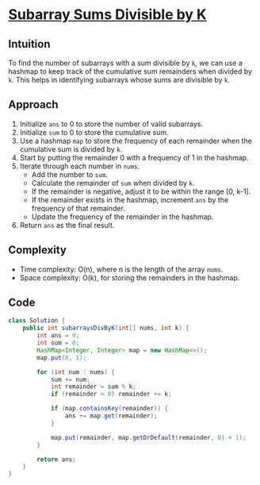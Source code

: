 
# [Subarray Sums Divisible by K](https://leetcode.com/problems/subarray-sums-divisible-by-k/?envType=daily-question&envId=2024-06-09)

## Intuition
To find the number of subarrays with a sum divisible by `k`, we can use a hashmap to keep track of the cumulative sum remainders when divided by `k`. This helps in identifying subarrays whose sums are divisible by `k`.

## Approach
1. Initialize `ans` to 0 to store the number of valid subarrays.
2. Initialize `sum` to 0 to store the cumulative sum.
3. Use a hashmap `map` to store the frequency of each remainder when the cumulative sum is divided by `k`.
4. Start by putting the remainder 0 with a frequency of 1 in the hashmap.
5. Iterate through each number in `nums`.
   - Add the number to `sum`.
   - Calculate the remainder of `sum` when divided by `k`.
   - If the remainder is negative, adjust it to be within the range [0, k-1].
   - If the remainder exists in the hashmap, increment `ans` by the frequency of that remainder.
   - Update the frequency of the remainder in the hashmap.
6. Return `ans` as the final result.

## Complexity
- Time complexity: O(n), where n is the length of the array `nums`.
- Space complexity: O(k), for storing the remainders in the hashmap.

## Code
```java
class Solution {
    public int subarraysDivByK(int[] nums, int k) {
        int ans = 0;
        int sum = 0;
        HashMap<Integer, Integer> map = new HashMap<>();
        map.put(0, 1);

        for (int num : nums) {
            sum += num;
            int remainder = sum % k;
            if (remainder < 0) remainder += k;

            if (map.containsKey(remainder)) {
                ans += map.get(remainder);
            }

            map.put(remainder, map.getOrDefault(remainder, 0) + 1);
        }

        return ans;
    }
}
